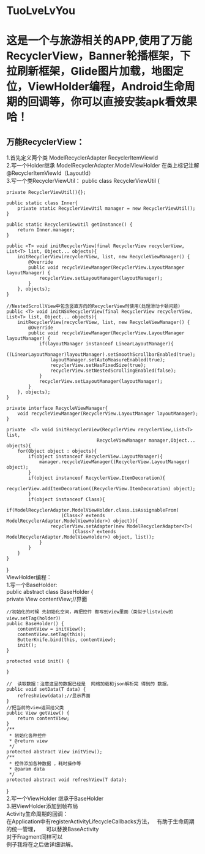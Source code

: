 # TuoLveLvYou
这是一个与旅游相关的APP,使用了万能RecyclerView，Banner轮播框架，下拉刷新框架，Glide图片加载，地图定位，ViewHolder编程，Android生命周期的回调等，你可以直接安装apk看效果哈！
======================================================================
万能RecyclerView：<br>
--------------------------------------------------------------------------
1.首先定义两个类  ModelRecyclerAdapter<T>     RecyclerItemViewId<br>
2.写一个Holder继承  ModelRecyclerAdapter.ModelViewHolder   在类上标记注解@RecyclerItemViewId（LayoutId）<br>
3.写一个类RecyclerViewUtil：
  public class RecyclerViewUtil {

    private RecyclerViewUtil(){};

    public static class Inner{
        private static RecyclerViewUtil manager = new RecyclerViewUtil();
    }

    public static RecyclerViewUtil getInstance() {
        return Inner.manager;
    }

    public <T> void initRecyclerView(final RecyclerView recyclerView, List<T> list, Object... objects){
        initRecyclerView(recyclerView, list, new RecycleViewManager() {
            @Override
            public void recycleViewManager(RecyclerView.LayoutManager layoutManager) {
                recyclerView.setLayoutManager(layoutManager);
            }
        }, objects);
    }

    //NestedScrollView中包含竖直方向的RecyclerView时使用(处理滑动卡顿问题)
    public <T> void initNSVRecyclerView(final RecyclerView recyclerView, List<T> list, Object... objects){
        initRecyclerView(recyclerView, list, new RecycleViewManager() {
            @Override
            public void recycleViewManager(RecyclerView.LayoutManager layoutManager) {
                if(layoutManager instanceof LinearLayoutManager){
                    ((LinearLayoutManager)layoutManager).setSmoothScrollbarEnabled(true);
                    layoutManager.setAutoMeasureEnabled(true);
                    recyclerView.setHasFixedSize(true);
                    recyclerView.setNestedScrollingEnabled(false);
                }
                recyclerView.setLayoutManager(layoutManager);
            }
        }, objects);
    }

    private interface RecycleViewManager{
        void recycleViewManager(RecyclerView.LayoutManager layoutManager);
    }

    private  <T> void initRecyclerView(RecyclerView recyclerView,List<T> list,
                                     RecycleViewManager manager,Object... objects){
        for(Object object : objects){
            if(object instanceof RecyclerView.LayoutManager){
                manager.recycleViewManager((RecyclerView.LayoutManager) object);
            }
            if(object instanceof RecyclerView.ItemDecoration){
                recyclerView.addItemDecoration((RecyclerView.ItemDecoration) object);
            }
            if(object instanceof Class){
                if(ModelRecyclerAdapter.ModelViewHolder.class.isAssignableFrom(
                        (Class<? extends ModelRecyclerAdapter.ModelViewHolder>) object)){
                    recyclerView.setAdapter(new ModelRecyclerAdapter<T>(
                            (Class<? extends ModelRecyclerAdapter.ModelViewHolder>) object, list));
                }
            }
        }
    }
}<br>
ViewHolder编程：<br>
1.写一个BaseHolder:<br>
 public abstract class BaseHolder<T> {<br>
    private View contentView;//界面

    //初始化的时候 先初始化空间，再把控件 都写到view里面（类似于listview的 view.setTag(holder)）
    public BaseHolder() {
        contentView = initView();
        contentView.setTag(this);
        ButterKnife.bind(this, contentView);
        init();
    }

    protected void init() {

    }

    //  读取数据：注意这里的数据已经是  网络加载和json解析完 得到的 数据，
    public void setData(T data) {
        refreshView(data);//显示界面
    }
    //把当前的view返回给父类
    public View getView() {
        return contentView;
    }
    /**
     * 初始化各种控件
     * @return view
     */
    protected abstract View initView();
    /**
     * 控件添加各种数据 ，耗时操作等
     * @param data
     */
    protected abstract void refreshView(T data);
}<br>
2.写一个ViewHolder 继承于BaseHolder <br>
3.把ViewHolder添加到帧布局<br>
Activity生命周期的回调：<br>
在Application中有registerActivityLifecycleCallbacks方法，   有助于生命周期的统一管理，     可以替换BaseActivity<br>
对于Fragment同样可以    <br> 例子我将在之后做详细讲解。
